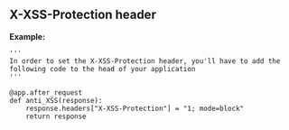 
X-XSS-Protection header
-------

**Example:**

    '''
    In order to set the X-XSS-Protection header, you'll have to add the following code to the head of your application
    '''

    @app.after_request
    def anti_XSS(response):
        response.headers["X-XSS-Protection"] = "1; mode=block"
        return response
